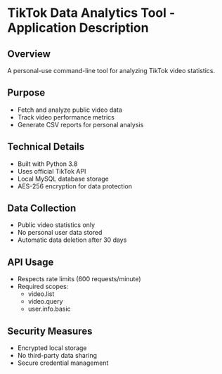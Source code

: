 # TikTok Data Analytics Tool - Application Description

## Overview

A personal-use command-line tool for analyzing TikTok video statistics.

## Purpose

- Fetch and analyze public video data
- Track video performance metrics
- Generate CSV reports for personal analysis

## Technical Details

- Built with Python 3.8
- Uses official TikTok API
- Local MySQL database storage
- AES-256 encryption for data protection

## Data Collection

- Public video statistics only
- No personal user data stored
- Automatic data deletion after 30 days

## API Usage

- Respects rate limits (600 requests/minute)
- Required scopes:
  - video.list
  - video.query
  - user.info.basic

## Security Measures

- Encrypted local storage
- No third-party data sharing
- Secure credential management
